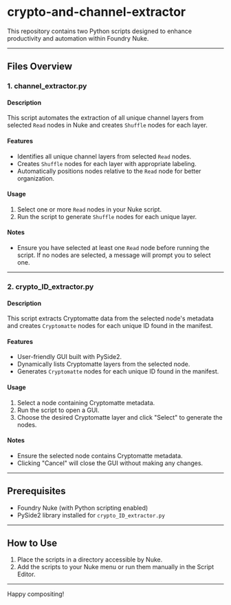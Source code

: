 # crypto-and-channel-extractor

This repository contains two Python scripts designed to enhance productivity and automation within Foundry Nuke.

---

## Files Overview

### 1. **channel_extractor.py**

#### Description
This script automates the extraction of all unique channel layers from selected `Read` nodes in Nuke and creates `Shuffle` nodes for each layer.

#### Features
- Identifies all unique channel layers from selected `Read` nodes.
- Creates `Shuffle` nodes for each layer with appropriate labeling.
- Automatically positions nodes relative to the `Read` node for better organization.

#### Usage
1. Select one or more `Read` nodes in your Nuke script.
2. Run the script to generate `Shuffle` nodes for each unique layer.

#### Notes
- Ensure you have selected at least one `Read` node before running the script. If no nodes are selected, a message will prompt you to select one.

---

### 2. **crypto_ID_extractor.py**

#### Description
This script extracts Cryptomatte data from the selected node's metadata and creates `Cryptomatte` nodes for each unique ID found in the manifest.

#### Features
- User-friendly GUI built with PySide2.
- Dynamically lists Cryptomatte layers from the selected node.
- Generates `Cryptomatte` nodes for each unique ID found in the manifest.

#### Usage
1. Select a node containing Cryptomatte metadata.
2. Run the script to open a GUI.
3. Choose the desired Cryptomatte layer and click "Select" to generate the nodes.

#### Notes
- Ensure the selected node contains Cryptomatte metadata.
- Clicking "Cancel" will close the GUI without making any changes.

---

## Prerequisites

- Foundry Nuke (with Python scripting enabled)
- PySide2 library installed for `crypto_ID_extractor.py`

---

## How to Use

1. Place the scripts in a directory accessible by Nuke.
2. Add the scripts to your Nuke menu or run them manually in the Script Editor.

---

Happy compositing!